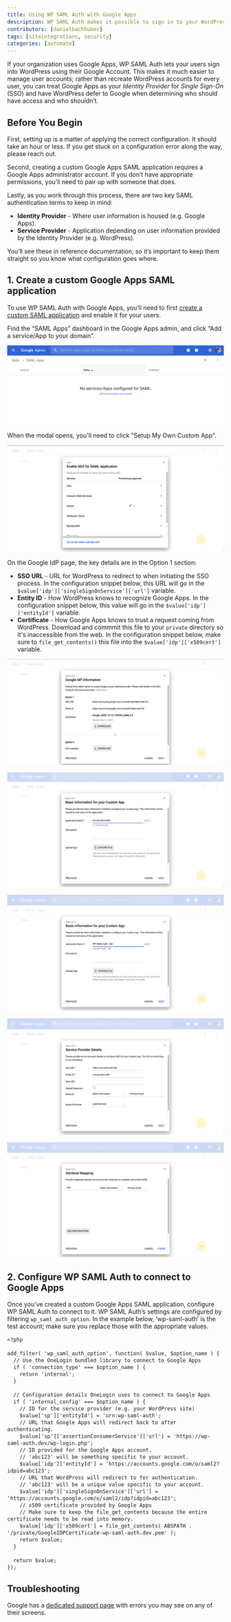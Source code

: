 ```yaml
---
title: Using WP SAML Auth with Google Apps
description: WP SAML Auth makes it possible to sign in to your WordPress site using Google Apps.
contributors: [danielbachhuber]
tags: [siteintegrations, security]
categories: [automate]
---
```

If your organization uses Google Apps, WP SAML Auth lets your users sign into WordPress using their Google Account. This makes it much easier to manage user accounts; rather than recreate WordPress accounts for every user, you can treat Google Apps as your *Identity Provider* for *Single Sign-On* (SSO) and have WordPress defer to Google when determining who should have access and who shouldn’t.

## Before You Begin

First, setting up is a matter of applying the correct configuration. It should take an hour or less. If you get stuck on a configuration error along the way, please reach out.

Second, creating a custom Google Apps SAML application requires a Google Apps administrator account. If you don’t have appropriate permissions, you’ll need to pair up with someone that does.

Lastly, as you work through this process, there are two key SAML authentication terms to keep in mind:

- **Identity Provider** - Where user information is housed (e.g. Google Apps).
- **Service Provider** - Application depending on user information provided by the Identity Provider (e.g. WordPress).

You’ll see these in reference documentation, so it’s important to keep them straight so you know what configuration goes where.


## 1. Create a custom Google Apps SAML application
To use WP SAML Auth with Google Apps, you’ll need to first [create a custom SAML application](https://support.google.com/a/answer/6087519) and enable it for your users.

Find the “SAML Apps” dashboard in the Google Apps admin, and click “Add a service/App to your domain”.

![Google Apps SAML No Apps](/source/docs/assets/images/wordpress-google-sso/google-admin-saml-apps.png)

When the modal opens, you'll need to click "Setup My Own Custom App".

![Google Apps Enable SAML](/source/docs/assets/images/wordpress-google-sso/enable-sso-for-samle-application.png)

On the Google IdP page, the key details are in the Option 1 section:

* **SSO URL** - URL for WordPress to redirect to when initiating the SSO process. In the configuration snippet below, this URL will go in the `$value['idp']['singleSignOnService']['url']` variable.
* **Entity ID** - How WordPress knows to recognize Google Apps. In the configuration snippet below, this value will go in the `$value['idp']['entityId']` variable.
* **Certificate** - How Google Apps knows to trust a request coming from WordPress. Download and commmit this file to your `private` directory so it's inaccessible from the web. In the configuration snippet below, make sure to `file_get_contents()` this file into the `$value['idp']['x509cert']` variable.

![Google IdP Information](/source/docs/assets/images/wordpress-google-sso/google-idp-information.png)

![Google SAML Basic Info tab](/source/docs/assets/images/wordpress-google-sso/google-saml-basic-info.png)

![Google App Name](/source/docs/assets/images/wordpress-google-sso/google-saml-app-name.png)

![Google App SAML Service Provider Details](/source/docs/assets/images/wordpress-google-sso/service-provider-details.png)

![Google App Attribute Mapping](/source/docs/assets/images/wordpress-google-sso/attribute-mapping.png)



## 2. Configure WP SAML Auth to connect to Google Apps
Once you’ve created a custom Google Apps SAML application, configure WP SAML Auth to connect to it. WP SAML Auth’s settings are configured by filtering `wp_saml_auth_option`. In the example below, ‘wp-saml-auth’ is the test account; make sure you replace those with the appropriate values.


    <?php

    add_filter( 'wp_saml_auth_option', function( $value, $option_name ) {
      // Use the OneLogin bundled library to connect to Google Apps
      if ( 'connection_type' === $option_name ) {
        return 'internal';
      }

      // Configuration details OneLogin uses to connect to Google Apps
      if ( 'internal_config' === $option_name ) {
        // ID for the service provider (e.g. your WordPress site)
        $value['sp']['entityId'] = 'urn:wp-saml-auth';
        // URL that Google Apps will redirect back to after authenticating.
        $value['sp']['assertionConsumerService']['url'] = 'https://wp-saml-auth.dev/wp-login.php';
        // ID provided for the Google Apps account.
        // 'abc123' will be something specific to your account.
        $value['idp']['entityId'] = 'https://accounts.google.com/o/saml2?idpid=abc123';
        // URL that WordPress will redirect to for authentication.
        // 'abc123' will be a unique value specific to your account.
        $value['idp']['singleSignOnService']['url'] = 'https://accounts.google.com/o/saml2/idp?idpid=abc123';
        // x509 certificate provided by Google Apps
        // Make sure to keep the file_get_contents because the entire certificate needs to be read into memory.
        $value['idp']['x509cert'] = file_get_contents( ABSPATH . '/private/GoogleIDPCertificate-wp-saml-auth.dev.pem' );
        return $value;
      }

      return $value;
    });


## Troubleshooting
Google has a [dedicated support page](https://support.google.com/a/answer/6301076?hl=en) with errors you may see on any of their screens.
